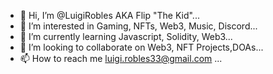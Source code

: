 - 👋 Hi, I’m @LuigiRobles AKA Flip "The Kid"...
- 👀 I’m interested in Gaming, NFTs, Web3, Music, Discord...
- 🌱 I’m currently learning Javascript, Solidity, Web3...
- 💞️ I’m looking to collaborate on Web3, NFT Projects,DOAs...
- 📫 How to reach me luigi.robles33@gmail.com ...

<!---
LuigiRobles/LuigiRobles is a ✨ special ✨ repository because its `README.md` (this file) appears on your GitHub profile.
You can click the Preview link to take a look at your changes.
--->
